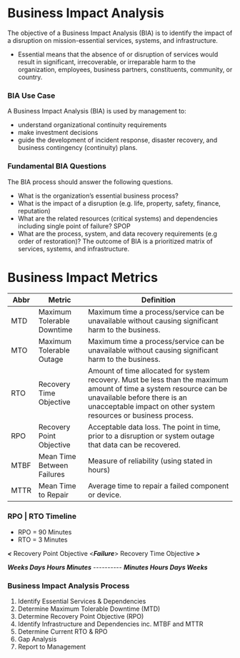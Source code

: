 # Business Impact Analysis

The objective of a Business Impact Analysis (BIA) is to identify the impact of a disruption on mission-essential services, systems, and infrastructure.

* Essential means that the absence of or disruption of services would result in significant, irrecoverable, or irreparable harm to the organization, employees, business partners, constituents, community, or country.

### BIA Use Case
A Business Impact Analysis (BIA) is used by management to:
* understand organizational continuity requirements
* make investment decisions
* guide the development of incident response, disaster recovery, and business contingency (continuity) plans.

### Fundamental BIA Questions
The BIA process should answer the following questions.
* What is the organization’s essential business process?
* What is the impact of a disruption (e.g. life, property, safety, finance, reputation)
* What are the related resources (critical systems) and dependencies including single point of failure? SPOP
* What are the process, system, and data recovery requirements (e.g order of restoration)?
The outcome of BIA is a prioritized matrix of services, systems, and infrastructure.

# Business Impact Metrics
| Abbr | Metric | Definition |
|------|--------|------------|
| MTD | Maximum Tolerable Downtime | Maximum time a process/service can be unavailable without causing significant harm to the business. |
| MTO | Maximum Tolerable Outage | Maximum time a process/service can be unavailable without causing significant harm to the business. |
| RTO | Recovery Time Objective |Amount of time allocated for system recovery. Must be less than the maximum amount of time a system resource can be unavailable before there is an unacceptable impact on other system resources or business process. |
| RPO | Recovery Point Objective | Acceptable data loss. The point in time, prior to a disruption or system outage that data can be recovered. |
| MTBF | Mean Time Between Failures | Measure of reliability (using stated in hours) |
| MTTR | Mean Time to Repair | Average time to repair a failed component or device. |


### RPO | RTO Timeline
* RPO = 90 Minutes
* RTO = 3 Minutes  

___<___ Recovery Point Objective <___Failure___> Recovery Time Objective ___>___

___Weeks Days Hours Minutes___ ----------        ___Minutes Hours Days Weeks___   

### Business Impact Analysis Process
1. Identify Essential Services & Dependencies
2. Determine Maximum Tolerable Downtime (MTD)
3. Determine Recovery Point Objective (RPO)
4. Identify Infrastructure and Dependencies inc. MTBF and MTTR
5. Determine Current RTO & RPO
6. Gap Analysis
7. Report to Management
